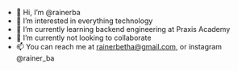 - 👋 Hi, I’m @rainerba
- 👀 I’m interested in everything technology
- 🌱 I’m currently learning backend engineering at Praxis Academy
- 💞️ I’m currently not looking to collaborate
- 📫 You can reach me at rainerbetha@gmail.com, or instagram @rainer_ba

<!---
rainerba/rainerba is a ✨ special ✨ repository because its `README.md` (this file) appears on your GitHub profile.
You can click the Preview link to take a look at your changes.
--->

